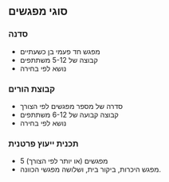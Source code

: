 ## סוגי מפגשים

### סדנה

- מפגש חד פעמי בן כשעתיים
- קבוצה של 5-12 משתתפים
- נושא לפי בחירה

### קבוצת הורים

- סדרה של מספר מפגשים לפי הצורך
- קבוצה קבועה של 6-12 משתתפים
- נושא לפי בחירה

### תכנית ייעוץ פרטנית

-  5 מפגשים (או יותר לפי הצורך)
- מפגש היכרות, ביקור בית, ושלושה מפגשי הכוונה.